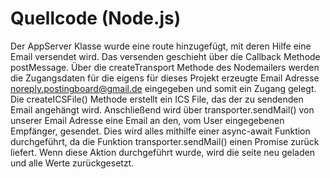 # Quellcode (Node.js)

Der AppServer Klasse wurde eine route hinzugefügt, mit deren Hilfe eine Email versendet wird. Das versenden geschieht über die Callback Methode postMessage. Über die createTransport Methode des Nodemailers werden die Zugangsdaten für die eigens für dieses Projekt erzeugte Email Adresse noreply.postingboard@gmail.de eingegeben und somit ein Zugang gelegt. 
Die createICSFile() Methode erstellt ein ICS File, das der zu sendenden Email angehängt wird. Anschließend wird über transporter.sendMail() von unserer Email Adresse eine Email an den, vom User eingegebenen Empfänger, gesendet. Dies wird alles mithilfe einer async-await Funktion durchgeführt, da die Funktion transporter.sendMail() einen Promise zurück liefert.
Wenn diese Aktion durchgeführt wurde, wird die seite neu geladen und alle Werte zurückgesetzt.